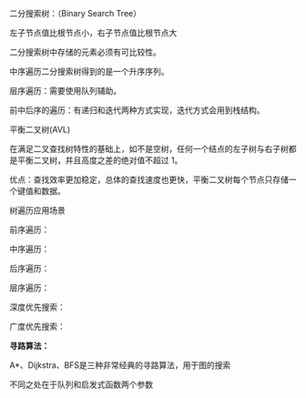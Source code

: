 二分搜索树：（Binary Search Tree）

左子节点值比根节点小，右子节点值比根节点大

二分搜索树中存储的元素必须有可比较性。

中序遍历二分搜索树得到的是一个升序序列。



层序遍历：需要使用队列辅助。

前中后序的遍历：有递归和迭代两种方式实现，迭代方式会用到栈结构。



平衡二叉树(AVL)

在满足二叉查找树特性的基础上，如不是空树，任何一个结点的左子树与右子树都是平衡二叉树，并且高度之差的绝对值不超过 1。

优点：查找效率更加稳定，总体的查找速度也更快，平衡二叉树每个节点只存储一个键值和数据。



树遍历应用场景

前序遍历：

中序遍历：

后序遍历：

层序遍历：

深度优先搜索：

广度优先搜索：



**寻路算法：**

A*、Dijkstra、BFS是三种非常经典的寻路算法，用于图的搜索

不同之处在于队列和启发式函数两个参数
